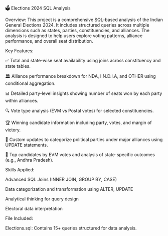 
🗳️ Elections 2024 SQL Analysis

Overview:
This project is a comprehensive SQL-based analysis of the Indian General Elections 2024. It includes structured queries across multiple dimensions such as states, parties, constituencies, and alliances. The analysis is designed to help users explore voting patterns, alliance performance, and overall seat distribution.

Key Features:

✅ Total and state-wise seat availability using joins across constituency and state tables.

🏛️ Alliance performance breakdown for NDA, I.N.D.I.A, and OTHER using conditional aggregation.

📊 Detailed party-level insights showing number of seats won by each party within alliances.

🔍 Vote type analysis (EVM vs Postal votes) for selected constituencies.

🏆 Winning candidate information including party, votes, and margin of victory.

🧠 Custom updates to categorize political parties under major alliances using UPDATE statements.

📌 Top candidates by EVM votes and analysis of state-specific outcomes (e.g., Andhra Pradesh).

Skills Applied:

Advanced SQL Joins (INNER JOIN, GROUP BY, CASE)

Data categorization and transformation using ALTER, UPDATE

Analytical thinking for query design

Electoral data interpretation

File Included:

Elections.sql: Contains 15+ queries structured for data analysis.
